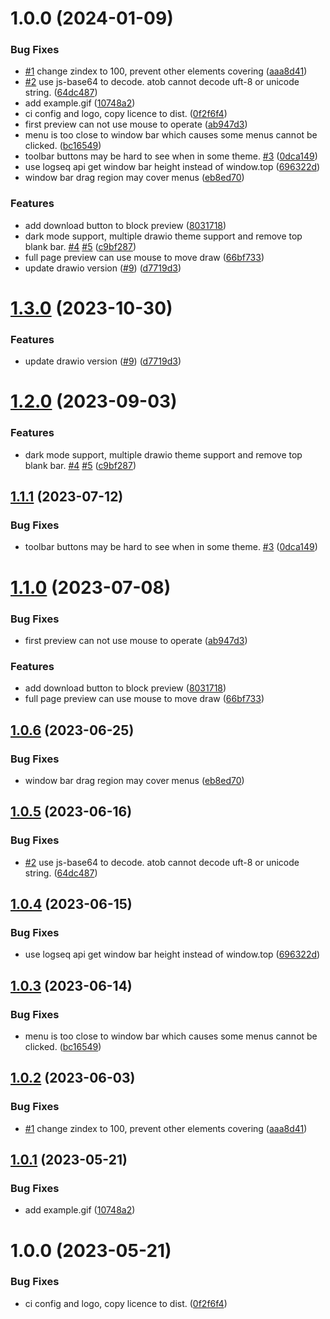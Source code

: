 # 1.0.0 (2024-01-09)


### Bug Fixes

* [#1](https://github.com/AoThen/logseq-drawio-plugin/issues/1) change zindex to 100, prevent other elements covering ([aaa8d41](https://github.com/AoThen/logseq-drawio-plugin/commit/aaa8d41bd0e57f86a5900bd32cf4199e388e7c54))
* [#2](https://github.com/AoThen/logseq-drawio-plugin/issues/2) use js-base64 to decode. atob cannot decode uft-8 or unicode string. ([64dc487](https://github.com/AoThen/logseq-drawio-plugin/commit/64dc48707503d2a39ec4e1b34bff14263056892c))
* add example.gif ([10748a2](https://github.com/AoThen/logseq-drawio-plugin/commit/10748a2ea5c3e43d180c7280149e716c2eb15653))
* ci config and logo, copy licence to dist. ([0f2f6f4](https://github.com/AoThen/logseq-drawio-plugin/commit/0f2f6f42abcfa992f9e6a0af8ca2234387de3633))
* first preview can not use mouse to operate ([ab947d3](https://github.com/AoThen/logseq-drawio-plugin/commit/ab947d33972b8c74b0781d2c1705aea89e83b2e6))
* menu is too close to window bar which causes some menus cannot be clicked. ([bc16549](https://github.com/AoThen/logseq-drawio-plugin/commit/bc16549a5f5e5f70047f7e6870eb34e2bad11a34))
* toolbar buttons may be hard to see when in some theme. [#3](https://github.com/AoThen/logseq-drawio-plugin/issues/3) ([0dca149](https://github.com/AoThen/logseq-drawio-plugin/commit/0dca149cbcd0e9d804fa32f841912767c2c42dee))
* use logseq api get window bar height instead of window.top ([696322d](https://github.com/AoThen/logseq-drawio-plugin/commit/696322d9bae0089f0f31bfcc9bc6207eeef8ca83))
* window bar drag region may cover menus ([eb8ed70](https://github.com/AoThen/logseq-drawio-plugin/commit/eb8ed70d68f1e332c88feeab431a7d19721b5ada))


### Features

* add download button to block preview ([8031718](https://github.com/AoThen/logseq-drawio-plugin/commit/80317181cb3389d913846ae7d4acb977301b8a91))
* dark mode support, multiple drawio theme support and remove top blank bar. [#4](https://github.com/AoThen/logseq-drawio-plugin/issues/4) [#5](https://github.com/AoThen/logseq-drawio-plugin/issues/5) ([c9bf287](https://github.com/AoThen/logseq-drawio-plugin/commit/c9bf2873e3b5c2ba76d10f88eb944d1b20c854a2))
* full page preview can use mouse to move draw ([66bf733](https://github.com/AoThen/logseq-drawio-plugin/commit/66bf733ab1816846c5b74e0209f72331548ae716))
* update drawio version ([#9](https://github.com/AoThen/logseq-drawio-plugin/issues/9)) ([d7719d3](https://github.com/AoThen/logseq-drawio-plugin/commit/d7719d373a910e54f73be25197699e5dad919854))

# [1.3.0](https://github.com/lee88688/logseq-drawio-plugin/compare/v1.2.0...v1.3.0) (2023-10-30)


### Features

* update drawio version ([#9](https://github.com/lee88688/logseq-drawio-plugin/issues/9)) ([d7719d3](https://github.com/lee88688/logseq-drawio-plugin/commit/d7719d373a910e54f73be25197699e5dad919854))

# [1.2.0](https://github.com/lee88688/logseq-drawio-plugin/compare/v1.1.1...v1.2.0) (2023-09-03)


### Features

* dark mode support, multiple drawio theme support and remove top blank bar. [#4](https://github.com/lee88688/logseq-drawio-plugin/issues/4) [#5](https://github.com/lee88688/logseq-drawio-plugin/issues/5) ([c9bf287](https://github.com/lee88688/logseq-drawio-plugin/commit/c9bf2873e3b5c2ba76d10f88eb944d1b20c854a2))

## [1.1.1](https://github.com/lee88688/logseq-drawio-plugin/compare/v1.1.0...v1.1.1) (2023-07-12)


### Bug Fixes

* toolbar buttons may be hard to see when in some theme. [#3](https://github.com/lee88688/logseq-drawio-plugin/issues/3) ([0dca149](https://github.com/lee88688/logseq-drawio-plugin/commit/0dca149cbcd0e9d804fa32f841912767c2c42dee))

# [1.1.0](https://github.com/lee88688/logseq-drawio-plugin/compare/v1.0.6...v1.1.0) (2023-07-08)


### Bug Fixes

* first preview can not use mouse to operate ([ab947d3](https://github.com/lee88688/logseq-drawio-plugin/commit/ab947d33972b8c74b0781d2c1705aea89e83b2e6))


### Features

* add download button to block preview ([8031718](https://github.com/lee88688/logseq-drawio-plugin/commit/80317181cb3389d913846ae7d4acb977301b8a91))
* full page preview can use mouse to move draw ([66bf733](https://github.com/lee88688/logseq-drawio-plugin/commit/66bf733ab1816846c5b74e0209f72331548ae716))

## [1.0.6](https://github.com/lee88688/logseq-drawio-plugin/compare/v1.0.5...v1.0.6) (2023-06-25)


### Bug Fixes

* window bar drag region may cover menus ([eb8ed70](https://github.com/lee88688/logseq-drawio-plugin/commit/eb8ed70d68f1e332c88feeab431a7d19721b5ada))

## [1.0.5](https://github.com/lee88688/logseq-drawio-plugin/compare/v1.0.4...v1.0.5) (2023-06-16)


### Bug Fixes

* [#2](https://github.com/lee88688/logseq-drawio-plugin/issues/2) use js-base64 to decode. atob cannot decode uft-8 or unicode string. ([64dc487](https://github.com/lee88688/logseq-drawio-plugin/commit/64dc48707503d2a39ec4e1b34bff14263056892c))

## [1.0.4](https://github.com/lee88688/logseq-drawio-plugin/compare/v1.0.3...v1.0.4) (2023-06-15)


### Bug Fixes

* use logseq api get window bar height instead of window.top ([696322d](https://github.com/lee88688/logseq-drawio-plugin/commit/696322d9bae0089f0f31bfcc9bc6207eeef8ca83))

## [1.0.3](https://github.com/lee88688/logseq-drawio-plugin/compare/v1.0.2...v1.0.3) (2023-06-14)


### Bug Fixes

* menu is too close to window bar which causes some menus cannot be clicked. ([bc16549](https://github.com/lee88688/logseq-drawio-plugin/commit/bc16549a5f5e5f70047f7e6870eb34e2bad11a34))

## [1.0.2](https://github.com/lee88688/logseq-drawio-plugin/compare/v1.0.1...v1.0.2) (2023-06-03)


### Bug Fixes

* [#1](https://github.com/lee88688/logseq-drawio-plugin/issues/1) change zindex to 100, prevent other elements covering ([aaa8d41](https://github.com/lee88688/logseq-drawio-plugin/commit/aaa8d41bd0e57f86a5900bd32cf4199e388e7c54))

## [1.0.1](https://github.com/lee88688/logseq-drawio-plugin/compare/v1.0.0...v1.0.1) (2023-05-21)


### Bug Fixes

* add example.gif ([10748a2](https://github.com/lee88688/logseq-drawio-plugin/commit/10748a2ea5c3e43d180c7280149e716c2eb15653))

# 1.0.0 (2023-05-21)


### Bug Fixes

* ci config and logo, copy licence to dist. ([0f2f6f4](https://github.com/lee88688/logseq-drawio-plugin/commit/0f2f6f42abcfa992f9e6a0af8ca2234387de3633))
